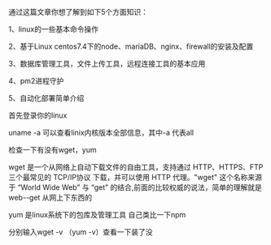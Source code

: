 通过这篇文章你想了解到如下5个方面知识：

1、linux的一些基本命令操作

2、基于Linux centos7.4下的node、mariaDB、nginx、firewall的安装及配置

3、数据库管理工具，文件上传工具，远程连接工具的基本应用

4、pm2进程守护

5、自动化部署简单介绍


首先登录你的linux

uname -a 可以查看linix内核版本全部信息，其中-a 代表all

检查一下有没有wget，yum

wget 是一个从网络上自动下载文件的自由工具，支持通过 HTTP、HTTPS、FTP 三个最常见的 TCP/IP协议 下载，并可以使用 HTTP 代理。"wget" 这个名称来源于 “World Wide Web” 与 “get” 的结合,前面的比较权威的说法，简单的理解就是web--get 从网上下东西的

yum 是linux系统下的包库及管理工具 自己类比一下npm

分别输入wget -v （yum -v）查看一下装了没